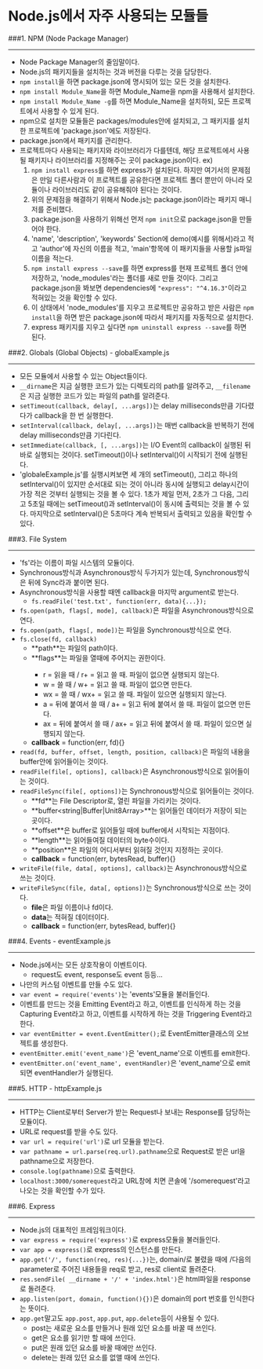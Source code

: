 Node.js에서 자주 사용되는 모듈들
================================

###1. NPM (Node Package Manager)
* * *
* Node Package Manager의 줄임말이다.
* Node.js의 패키지들을 설치하는 것과 버전을 다루는 것을 담당한다.
* `npm install`을 하면 package.json에 명시되어 있는 모든 것을 설치한다.
* `npm install Module_Name`을 하면 Module\_Name을 npm을 사용해서 설치한다.
* `npm install Module_Name -g`를 하면 Module\_Name을 설치하되, 모든 프로젝트에서 사용할 수 있게 된다.
* npm으로 설치한 모듈들은 packages/modules안에 설치되고, 그 패키지를 설치한 프로젝트에 'package.json'에도 저장된다.
* package.json에서 패키지를 관리한다.
* 프로젝트마다 사용되는 패키지와 라이브러리가 다를텐데, 해당 프로젝트에서 사용될 패키지나 라이브러리를 지정해주는 곳이 package.json이다.
ex)
	1. `npm install express`를 하면 express가 설치된다. 하지만 여기서의 문제점은 만일 다른사람과 이 프로젝트를 공유한다면 프로젝트 폴더 뿐만이 아니라 모듈이나 라이브러리도 같이 공유해줘야 된다는 것이다.
	2. 위의 문제점을 해결하기 위해서 Node.js는 package.json이라는 패키지 매니저를 준비했다.
	3. package.json을 사용하기 위해선 먼저 `npm init`으로 package.json을 만들어야 한다.
	4. 'name', 'description', 'keywords' Section에 demo(예시를 위해서)라고 적고 'author'에 자신의 이름을 적고, 'main'항목에 이 패키지들을 사용할 js파일 이름을 적는다.
	5. `npm install express --save`를 하면 express를 현재 프로젝트 폴더 안에 저장하고, 'node\_modules'라는 폴더를 새로 만들 것이다. 그리고 package.json을 봐보면 dependencies에 `"express": "^4.16.3"`이라고 적혀있는 것을 확인할 수 있다.
	6. 이 상태에서 'node\_modules'를 지우고 프로젝트만 공유하고 받은 사람은 `npm install`을 하면 받은 package.json에 따라서 패키지를 자동적으로 설치한다.
	7. express 패키지를 지우고 싶다면 `npm uninstall express --save`를 하면 된다.

###2. Globals (Global Objects) - globalExample.js
* * *
* 모든 모듈에서 사용할 수 있는 Object들이다.
* `__dirname`은 지금 실행한 코드가 있는 디렉토리의 path를 알려주고, `__filename`은 지금 실행한 코드가 있는 파일의 path를 알려준다.
* `setTimeout(callback, delay[, ...args])`는 delay milliseconds만큼 기다렸다가 callback을 한 번 실행한다.
* `setInterval(callback, delay[, ...args])`는 매번 callback을 반복하기 전에 delay milliseconds만큼 기다린다.
* `setImmediate(callback, [, ...args])`는 I/O Event의 callback이 실행된 뒤 바로 실행되는 것이다. setTimeout()이나 setInterval()이 시작되기 전에 실행된다.
* 'globaleExample.js'를 실행시켜보면 세 개의 setTimeout(), 그리고 하나의 setInterval()이 있지만 순서대로 되는 것이 아니라 동시에 실행되고 delay시간이 가장 적은 것부터 실행되는 것을 볼 수 있다. 1초가 제일 먼저, 2초가 그 다음, 그리고 5초일 때에는 setTimeout()과 setInterval()이 동시에 출력되는 것을 볼 수 있다. 마지막으로 setInterval()은 5초마다 계속 반복되서 출력되고 있음을 확인할 수 있다.

###3. File System
* * *
* 'fs'라는 이름이 파일 시스템의 모듈이다.
* Synchronous방식과 Asynchronous방식 두가지가 있는데, Synchronous방식은 뒤에 Sync라과 붙이면 된다.
* Asynchronous방식을 사용할 때엔 callback을 마지막 argument로 받는다.
	* `fs.readFile('test.txt', function(err, data){...});`
* `fs.open(path, flags[, mode], callback)`은 파일을 Asynchronous방식으로 연다.
* `fs.open(path, flags[, mode])`는 파일을 Synchronous방식으로 연다.
* `fs.close(fd, callback)`
	* **path<string>**는 파일의 path이다.
	* **flags<string>**는 파일을 열때에 주어지는 권한이다.
		* r = 읽을 때 / r+ = 읽고 쓸 때. 파일이 없으면 실행되지 않는다.
		* w = 쓸 때 / w+ = 읽고 쓸 때. 파일이 없으면 만든다.
		* wx = 쓸 때 / wx+ = 읽고 쓸 때. 파일이 있으면 실행되지 않는다.
		* a = 뒤에 붙여서 쓸 때 / a+ = 읽고 뒤에 붙여서 쓸 때. 파일이 없으면 만든다.
		* ax = 뒤에 붙여서 쓸 때 / ax+ = 읽고 뒤에 붙여서 쓸 때. 파일이 있으면 실행되지 않는다.
	* **callback<function>** = function(err, fd){}
* `read(fd, buffer, offset, length, position, callback)`은 파일의 내용을 buffer안에 읽어들이는 것이다.
* `readFile(file[, options], callback)`은 Asynchronous방식으로 읽어들이는 것이다.
* `readFileSync(file[, options])`는 Synchronous방식으로 읽어들이는 것이다.
	* **fd<integer>**는 File Descriptor로, 열린 파일을 가리키는 것이다.
	* **buffer<string|Buffer|Unit8Array>**는 읽어들인 데이터가 저장이 되는 곳이다.
	* **offset<integer>**은 buffer로 읽어들일 때에 buffer에서 시작되는 지점이다.
	* **length<integer>**는 읽어들여질 데이터의 byte수이다.
	* **position<integer>**은 파일의 어디서부터 읽혀질 것인지 지정하는 곳이다.
	* **callback<function>** = function(err, bytesRead, buffer){}
* `writeFile(file, data[, options], callback)`는 Asynchronous방식으로 쓰는 것이다.
* `writeFileSync(file, data[, options])`는 Synchronous방식으로 쓰는 것이다.
	* **file**은 파일 이름이나 fd이다.
	* **data**는 적혀질 데이터이다.
	* **callback<function>** = function(err, bytesRead, buffer){}

###4. Events - eventExample.js
* * *
* Node.js에서는 모든 상호작용이 이벤트이다. 
	* request도 event, response도 event 등등...
* 나만의 커스텀 이벤트를 만들 수도 있다.
* `var event = require('events')`는 'events'모듈을 불러들인다.
* 이벤트를 만드는 것을 Emitting Event라고 하고, 이벤트를 인식하게 하는 것을 Capturing Event라고 하고, 이벤트를 시작하게 하는 것을 Triggering Event라고 한다.
* `var eventEmitter = event.EventEmitter();`로 EventEmitter클래스의 오브젝트를 생성한다.
* `eventEmitter.emit('event_name')`은 'event\_name'으로 이벤트를 emit한다.
* `eventEmitter.on('event_name', eventHandler)`은 'event\_name'으로 emit되면 eventHandler가 실행된다.

###5. HTTP - httpExample.js
* * *
* HTTP는 Client로부터 Server가 받는 Request나 보내는 Response를 담당하는 모듈이다.
* URL로 request를 받을 수도 있다.
* `var url = require('url')`로 url 모듈을 받는다.
* `var pathname = url.parse(req.url).pathname`으로 Request로 받은 url을 pathname으로 저장한다.
* `console.log(pathname)`으로 출력한다.
* `localhost:3000/somerequest`라고 URL창에 치면 콘솔에 '/somerequest'라고 나오는 것을 확인할 수가 있다.

###6. Express
* * *
* Node.js의 대표적인 프레임워크이다. 
* `var express = require('express')`로 express모듈을 불러들인다.
* `var app = express()`로 express의 인스턴스를 만든다.
* `app.get('/', function(req, res){...})`는, domain/로 불렸을 때에 /다음의 parameter로 주어진 내용들을 req로 받고, res로 client로 돌려준다.
* `res.sendFile( __dirname + '/' + 'index.html')`은 html파일을 response로 돌려준다.
* `app.listen(port, domain, function(){})`은 domain의 port 번호를 인식한다는 뜻이다.
* `app.get`말고도 `app.post`, `app.put`, `app.delete`등이 사용될 수 있다.
	* post는 새로운 요소를 만들거나 원래 있던 요소를 바꿀 때 쓰인다.
	* get은 요소를 읽기만 할 때에 쓰인다.
	* put은 원래 있던 요소를 바꿀 때에만 쓰인다.
	* delete는 원래 있던 요소를 없앨 때에 쓰인다.
